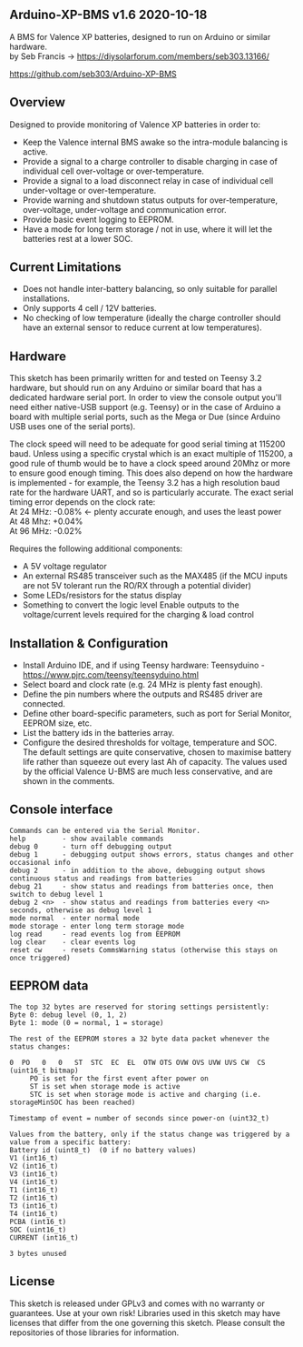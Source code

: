 Arduino-XP-BMS  v1.6 2020-10-18
-------------------------------
A BMS for Valence XP batteries, designed to run on Arduino or similar hardware.  
by Seb Francis -> https://diysolarforum.com/members/seb303.13166/

https://github.com/seb303/Arduino-XP-BMS

Overview
--------
Designed to provide monitoring of Valence XP batteries in order to:
* Keep the Valence internal BMS awake so the intra-module balancing is active.
* Provide a signal to a charge controller to disable charging in case of individual cell over-voltage or over-temperature.
* Provide a signal to a load disconnect relay in case of individual cell under-voltage or over-temperature.
* Provide warning and shutdown status outputs for over-temperature, over-voltage, under-voltage and communication error.
* Provide basic event logging to EEPROM.
* Have a mode for long term storage / not in use, where it will let the batteries rest at a lower SOC.

Current Limitations
-------------------
* Does not handle inter-battery balancing, so only suitable for parallel installations.
* Only supports 4 cell / 12V batteries.
* No checking of low temperature (ideally the charge controller should have an external sensor to reduce current at low temperatures).

Hardware
--------
This sketch has been primarily written for and tested on Teensy 3.2 hardware, but should run on any Arduino or similar board that
has a dedicated hardware serial port. In order to view the console output you'll need either native-USB support (e.g. Teensy) or
in the case of Arduino a board with multiple serial ports, such as the Mega or Due (since Arduino USB uses one of the serial ports).

The clock speed will need to be adequate for good serial timing at 115200 baud. Unless using a specific crystal which is an exact
multiple of 115200, a good rule of thumb would be to have a clock speed around 20Mhz or more to ensure good enough timing. This
does also depend on how the hardware is implemented - for example, the Teensy 3.2 has a high resolution baud rate for the hardware
UART, and so is particularly accurate. The exact serial timing error depends on the clock rate:  
At 24 MHz: -0.08%  <- plenty accurate enough, and uses the least power  
At 48 Mhz: +0.04%  
At 96 MHz: -0.02%  

Requires the following additional components:
* A 5V voltage regulator
* An external RS485 transceiver such as the MAX485 (if the MCU inputs are not 5V tolerant run the RO/RX through a potential divider)
* Some LEDs/resistors for the status display
* Something to convert the logic level Enable outputs to the voltage/current levels required for the charging & load control

Installation & Configuration
----------------------------
* Install Arduino IDE, and if using Teensy hardware: Teensyduino - https://www.pjrc.com/teensy/teensyduino.html
* Select board and clock rate (e.g. 24 MHz is plenty fast enough).
* Define the pin numbers where the outputs and RS485 driver are connected.
* Define other board-specific parameters, such as port for Serial Monitor, EEPROM size, etc.
* List the battery ids in the batteries array.
* Configure the desired thresholds for voltage, temperature and SOC.  
  The default settings are quite conservative, chosen to maximise battery life rather than squeeze out every last Ah of
  capacity. The values used by the official Valence U-BMS are much less conservative, and are shown in the comments.

Console interface
-----------------
```
Commands can be entered via the Serial Monitor.
help         - show available commands
debug 0      - turn off debugging output
debug 1      - debugging output shows errors, status changes and other occasional info
debug 2      - in addition to the above, debugging output shows continuous status and readings from batteries
debug 21     - show status and readings from batteries once, then switch to debug level 1
debug 2 <n>  - show status and readings from batteries every <n> seconds, otherwise as debug level 1
mode normal  - enter normal mode
mode storage - enter long term storage mode
log read     - read events log from EEPROM
log clear    - clear events log
reset cw     - resets CommsWarning status (otherwise this stays on once triggered)
```

EEPROM data
-----------
```
The top 32 bytes are reserved for storing settings persistently:
Byte 0: debug level (0, 1, 2)
Byte 1: mode (0 = normal, 1 = storage)

The rest of the EEPROM stores a 32 byte data packet whenever the status changes:

0  PO   0   0   ST  STC  EC  EL  OTW OTS OVW OVS UVW UVS CW  CS (uint16_t bitmap)
     PO is set for the first event after power on
     ST is set when storage mode is active
     STC is set when storage mode is active and charging (i.e. storageMinSOC has been reached)

Timestamp of event = number of seconds since power-on (uint32_t)

Values from the battery, only if the status change was triggered by a value from a specific battery:
Battery id (uint8_t)  (0 if no battery values)
V1 (int16_t)
V2 (int16_t)
V3 (int16_t)
V4 (int16_t)
T1 (int16_t)
T2 (int16_t)
T3 (int16_t)
T4 (int16_t)
PCBA (int16_t)
SOC (uint16_t)
CURRENT (int16_t)

3 bytes unused
```
License
-------
This sketch is released under GPLv3 and comes with no warranty or guarantees. Use at your own risk!
Libraries used in this sketch may have licenses that differ from the one governing this sketch.
Please consult the repositories of those libraries for information.

